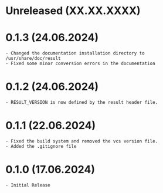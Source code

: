 # Unreleased (XX.XX.XXXX)

# 0.1.3 (24.06.2024)
    - Changed the documentation installation directory to /usr/share/doc/result
    - Fixed some minor conversion errors in the documentation

# 0.1.2 (24.06.2024)
    - RESULT_VERSION is now defined by the result header file.

# 0.1.1 (22.06.2024)
    - Fixed the build system and removed the vcs version file.
    - Added the .gitignore file

# 0.1.0 (17.06.2024)
    - Initial Release
